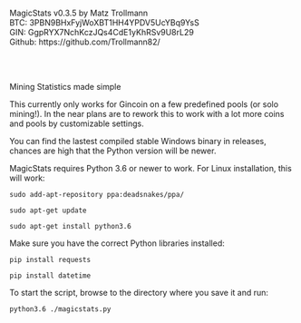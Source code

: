 <br>
MagicStats v0.3.5 by Matz Trollmann<br>
BTC: 3PBN9BHxFyjWoXBT1HH4YPDV5UcYBq9YsS<br>
GIN: GgpRYX7NchKczJQs4CdE1yKhRSv9U8rL29<br>
Github: https://github.com/Trollmann82/<br>

<br><br>

Mining Statistics made simple

This currently only works for Gincoin on a few predefined pools (or solo mining!). In the near plans are to rework this to work with a lot more coins and pools by customizable settings.

You can find the lastest compiled stable Windows binary in releases, chances are high that the Python version will be newer.

MagicStats requires Python 3.6 or newer to work. For Linux installation, this will work:

<code>sudo add-apt-repository ppa:deadsnakes/ppa/</code>

<code>sudo apt-get update</code>

<code>sudo apt-get install python3.6</code>

Make sure you have the correct Python libraries installed:

<code>pip install requests</code>
  
<code>pip install datetime</code>

To start the script, browse to the directory where you save it and run:

<code>python3.6 ./magicstats.py</code>


